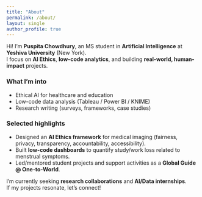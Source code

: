 ```yaml
---
title: "About"
permalink: /about/
layout: single
author_profile: true
---
```


Hi! I’m **Puspita Chowdhury**, an MS student in **Artificial Intelligence** at **Yeshiva University** (New York).  
I focus on **AI Ethics**, **low-code analytics**, and building **real-world, human-impact** projects.

### What I’m into
- Ethical AI for healthcare and education  
- Low-code data analysis (Tableau / Power BI / KNIME)  
- Research writing (surveys, frameworks, case studies)

### Selected highlights
- Designed an **AI Ethics framework** for medical imaging (fairness, privacy, transparency, accountability, accessibility).
- Built **low-code dashboards** to quantify study/work loss related to menstrual symptoms.
- Led/mentored student projects and support activities as a **Global Guide @ One-to-World**.

I’m currently seeking **research collaborations** and **AI/Data internships**.  
If my projects resonate, let’s connect!
